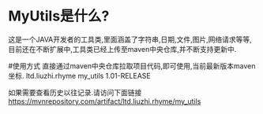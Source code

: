 # MyUtils是什么?
这是一个JAVA开发者的工具类,里面涵盖了字符串,日期,文件,图片,网络请求等等,目前还在不断扩展中,工具类已经上传至maven中央仓库,并不断支持更新中.

#使用方式
直接通过maven中央仓库拉取项目代码,即可使用,当前最新版本maven坐标.
	<!-- https://mvnrepository.com/artifact/ltd.liuzhi.rhyme/my_utils -->
		<dependency>
			<groupId>ltd.liuzhi.rhyme</groupId>
			<artifactId>my_utils</artifactId>
			<version>1.01-RELEASE</version>
		</dependency>

如果需要查看历史以往记录.请访问下面链接
https://mvnrepository.com/artifact/ltd.liuzhi.rhyme/my_utils
